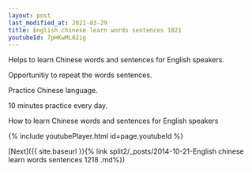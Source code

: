 ```yaml
---
layout: post
last_modified_at: 2021-03-29
title: English chinese learn words sentences 1021 
youtubeId: 7pHKwML02ig
---
```

 
 
Helps to learn Chinese words and sentences for English speakers.

Opportunitiy to repeat the words sentences. 

Practice Chinese language. 
 
10 minutes practice every day. 
 
How to learn Chinese words and sentences for English speakers 
 
{% include youtubePlayer.html id=page.youtubeId %}
 
 
[Next]({{ site.baseurl }}{% link  split2/_posts/2014-10-21-English chinese learn words sentences 1218 .md%})
 
